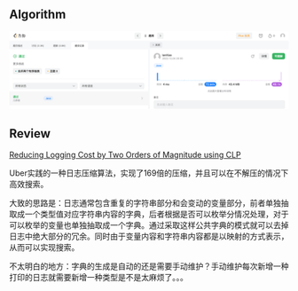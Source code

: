 ## Algorithm

![合并k个有序链表](../../images/ianxiao-2022-12-04-lc.png)

## Review

[Reducing Logging Cost by Two Orders of Magnitude using CLP](https://www.uber.com/en-DE/blog/reducing-logging-cost-by-two-orders-of-magnitude-using-clp/)

Uber实践的一种日志压缩算法，实现了169倍的压缩，并且可以在不解压的情况下高效搜索。

大致的思路是：日志通常包含重复的字符串部分和会变动的变量部分，前者单独抽取成一个类型值对应字符串内容的字典，后者根据是否可以枚举分情况处理，对于可以枚举的变量也单独抽取成一个字典。通过采取这样公共字典的模式就可以去掉日志中绝大部分的冗余。同时由于变量内容和字符串内容都是以映射的方式表示，从而可以实现搜索。

不太明白的地方：字典的生成是自动的还是需要手动维护？手动维护每次新增一种打印的日志就需要新增一种类型是不是太麻烦了。。。
